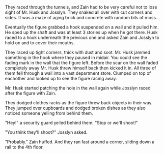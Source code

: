 


























They raced through the tunnels, and Zain had to be very careful not to lose sight of Mr. Husk and Josslyn. They snaked all over with cut corners and sides. It was a maze of aging brick and concrete with random bits of moss.

Eventually the figure grabbed a hook suspended on a wall and it pulled him. He sped up the shaft and was at least 3 stories up when he got there. Husk raced to a hook underneath the previous one and asked Zain and Josslyn to hold on and to cover their mouths.

They raced up tight corners, thick with dust and soot. Mr. Husk jammed something in the hook where they paused in midair. You could see the fading mark in the wall that the figure left. Before the scar on the wall faded completely away Mr. Husk threw himself back then kicked it in. All three of them fell through a wall into a vast department store. Clumped on top of eachother and looked up to see the figure racing away.

Mr. Husk started patching the hole in the wall again while Josslyn raced after the figure with Zain. 











They dodged clothes racks as the figure threw back objects in their way. They jumped over cupboards and dodged broken dishes as they also noticed someone yelling from behind them.

"Hey!" a security guard yelled behind them. "Stop or we'll shoot!"

"You think they'll shoot?" Josslyn asked.

"Probably." Zain huffed. And they ran fast around a corner, sliding down a rail to the 4th floor.